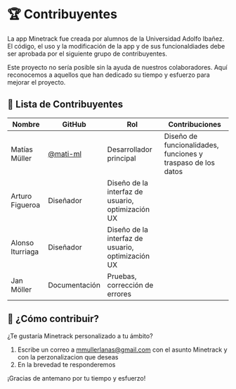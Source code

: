 # 🏆 Contribuyentes

La app Minetrack fue creada por alumnos de la Universidad Adolfo Ibañez. El código, el uso y la modificación de la app y de sus funcionaldiades debe ser aprobada por el siguiente grupo de contribuyentes.

Este proyecto no sería posible sin la ayuda de nuestros colaboradores. Aquí reconocemos a aquellos que han dedicado su tiempo y esfuerzo para mejorar el proyecto.

## 👥 Lista de Contribuyentes

| Nombre | GitHub | Rol | Contribuciones |
|--------|--------|-----|----------------|
| Matías Müller | [@mati-ml](https://github.com/mati-ml) | Desarrollador principal | Diseño de funcionalidades, funciones y traspaso de los datos|
| Arturo Figueroa| Diseñador | Diseño de la interfaz de usuario, optimización UX |
| Alonso Iturriaga | Diseñador | Diseño de la interfaz de usuario, optimización UX |
| Jan Möller | Documentación | Pruebas, corrección de errores |


## 🚀 ¿Cómo contribuir?

¿Te gustaría Minetrack personalizado a tu ámbito? 

1. Escribe un correo a mmullerlanas@gmail.com con el asunto Minetrack y con la perzonalizacion que deseas
2. En la brevedad te responderemos

¡Gracias de antemano por tu tiempo y esfuerzo!
